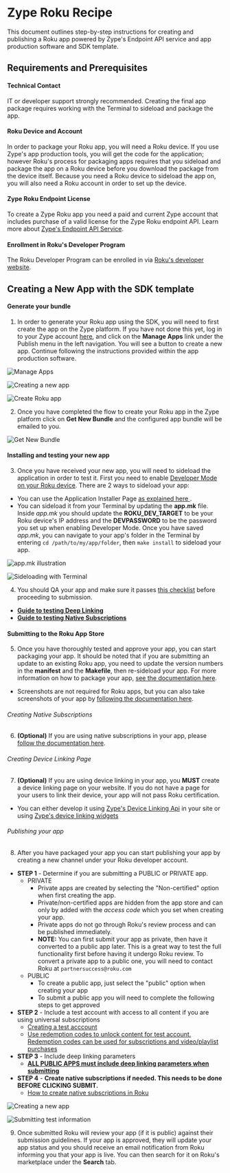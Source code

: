 # Zype Roku Recipe

This document outlines step-by-step instructions for creating and publishing a Roku app powered by Zype's Endpoint API service and app production software and SDK template.

## Requirements and Prerequisites

#### Technical Contact

IT or developer support strongly recommended. Creating the final app package requires working with the Terminal to sideload and package the app.

#### Roku Device and Account

In order to package your Roku app, you will need a Roku device. If you use Zype's app production tools, you will get the code for the application; however Roku's process for packaging apps requires that you sideload and package the app on a Roku device before you download the package from the device itself. Because you need a Roku device to sideload the app on, you will also need a Roku account in order to set up the device.

#### Zype Roku Endpoint License

To create a Zype Roku app you need a paid and current Zype account that includes purchase of a valid license for the Zype Roku endpoint API. Learn more about [Zype's Endpoint API Service](http://www.zype.com/services/endpoint-api/).

#### Enrollment in Roku's Developer Program

The Roku Developer Program can be enrolled in via [Roku's developer website](https://developer.roku.com).

## Creating a New App with the SDK template

#### Generate your bundle

1. In order to generate your Roku app using the SDK, you will need to first create the app on the Zype platform. If you have not done this yet, log in to your Zype account [here](https://admin.zype.com/users/sign_in), and click on the __Manage Apps__ link under the Publish menu in the left navigation. You will see a button to create a new app. Continue following the instructions provided within the app production software.

![Manage Apps](docs/images/recipe-image1.jpg)

![Creating a new app](docs/images/recipe-image2.jpg)

![Create Roku app](docs/images/recipe-image3.jpg)

2. Once you have completed the flow to create your Roku app in the Zype platform click on __Get New Bundle__ and the configured app bundle will be emailed to you.

![Get New Bundle](docs/images/recipe-image4.jpg)

#### Installing and testing your new app

3. Once you have received your new app, you will need to sideload the application in order to test it. First you need to enable [Developer Mode on your Roku device](https://sdkdocs.roku.com/display/sdkdoc/Loading+and+Running+Your+Application#LoadingandRunningYourApplication-EnablingDevelopmentModeonyourbox). There are 2 ways to sideload your app:
  - You can use the Application Installer Page [as explained here ](https://sdkdocs.roku.com/display/sdkdoc/Loading+and+Running+Your+Application#LoadingandRunningYourApplication-ApplicationInstallerPage).
  - You can sideload it from your Terminal by updating the __app.mk__ file. Inside _app.mk_ you should update the __ROKU_DEV_TARGET__ to be your Roku device's IP address and the __DEVPASSWORD__ to be the password you set up when enabling Developer Mode. Once you have saved _app.mk_, you can navigate to your app's folder in the Terminal by entering `cd /path/to/my/app/folder`, then `make install` to sideload your app.

  ![app.mk illustration](docs/images/recipe-image5.jpg)

  ![Sideloading with Terminal](docs/images/recipe-image6.jpg)

4. You should QA your app and make sure it passes [this checklist](https://docs.google.com/document/d/1W5yrsOy1m_Se6qzh6-dASv09xElPvb-HUHZe5bchfM0/edit?usp=sharing) before proceeding to submission.
  - __[Guide to testing Deep Linking](docs/testing/TestingDeepLinking.md)__
  - __[Guide to testing Native Subscriptions](docs/testing/TestingNativeSubscriptions.md)__

#### Submitting to the Roku App Store

5. Once you have thoroughly tested and approve your app, you can start packaging your app. It should be noted that if you are submitting an update to an existing Roku app, you need to update the version numbers in the __manifest__ and the __Makefile__, then re-sideload your app. For more information on how to package your app, [see the documentation here](https://sdkdocs.roku.com/display/sdkdoc/Packaging+Roku+Channels#PackagingRokuChannels-PackagingusingthePackageUtilities).
  - Screenshots are not required for Roku apps, but you can also take screenshots of your app by [following the documentation here](https://sdkdocs.roku.com/display/sdkdoc/Developer+Settings#DeveloperSettings-ScreenshotUtility).

###### Creating Native Subscriptions

6. __(Optional)__ If you are using native subscriptions in your app, please [follow the documentation here](docs/submission/CreatingNativeSubscriptions.md).

###### Creating Device Linking Page

7. __(Optional)__ If you are using device linking in your app, you __MUST__ create a device linking page on your website. If you do not have a page for your users to link their device, your app will not pass Roku certification.
  - You can either develop it using [Zype's Device Linking Api](http://dev.zype.com/api_docs/device_linking/) in your site or using [Zype's device linking widgets](https://support.zype.com/hc/en-us/articles/223489448-Subscription-Widgets)

###### Publishing your app

8. After you have packaged your app you can start publishing your app by creating a new channel under your Roku developer account.

  - __STEP 1__ - Determine if you are submitting a PUBLIC or PRIVATE app.
    - PRIVATE
      - Private apps are created by selecting the "Non-certified" option when first creating the app.
      - Private/non-certified apps are hidden from the app store and can only by added with the _access code_ which you set when creating your app.
      - Private apps do not go through Roku's review process and can be published immediately.
      - __NOTE:__ You can first submit your app as private, then have it converted to a public app later. This is a great way to test the full functionality first before having it undergo Roku review. To convert a private app to a public one, you will need to contact Roku at `partnersuccess@roku.com`
    - PUBLIC
      - To create a public app, just select the "public" option when creating your app
      - To submit a public app you will need to complete the following steps to get approved
  - __STEP 2__ - Include a test account with access to all content if you are using universal subscriptions
      - [Creating a test acccount](https://support.zype.com/hc/en-us/articles/115010965107-Creating-a-Consumer)
      - [Use redemption codes to unlock content for test account. Redemption codes can be used for subscriptions and video/playlist purchases](https://support.zype.com/hc/en-us/articles/218358428-Creating-Redemption-Codes)
  - __STEP 3__ - Include deep linking parameters
    - __[ALL PUBLIC APPS must include deep linking parameters when submitting](docs/submission/DeepLinkingSubmission.md)__
  - __STEP 4__ - __Create native subscriptions if needed. This needs to be done BEFORE CLICKING SUBMIT.__
    - [How to create native subscriptions in Roku](https://support.zype.com/hc/en-us/articles/115009092407-Creating-Native-Subscription-in-Roku)

  ![Creating a new app](docs/submission/images/publishing1.jpg)

  ![Submitting test information](docs/submission/images/publishing2.jpg)

9. Once submitted Roku will review your app (if it is public) against their submission guidelines. If your app is approved, they will update your app status and you should receive an email notification from Roku informing you that your app is live. You can then search for it on Roku's marketplace under the __Search__ tab.
